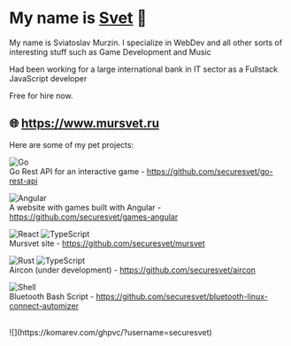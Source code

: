 # My name is <a href="http://www.mursvet.ru">Svet</a> 👋
My name is Sviatoslav Murzin. I specialize in WebDev and all other sorts of interesting stuff such as Game Development and Music

Had been working for a large international bank in IT sector as a Fullstack JavaScript developer

Free for hire now.

## 🌐 https://www.mursvet.ru

Here are some of my pet projects:

![Go](https://ziadoua.github.io/m3-Markdown-Badges/badges/Go/go1.svg) <br />
Go Rest API for an interactive game - https://github.com/securesvet/go-rest-api

![Angular](https://ziadoua.github.io/m3-Markdown-Badges/badges/Angular/angular1.svg) <br />
A website with games built with Angular - https://github.com/securesvet/games-angular

![React](https://ziadoua.github.io/m3-Markdown-Badges/badges/React/react2.svg) ![TypeScript](https://ziadoua.github.io/m3-Markdown-Badges/badges/TypeScript/typescript1.svg) <br />
Mursvet site - https://github.com/securesvet/mursvet

![Rust](https://ziadoua.github.io/m3-Markdown-Badges/badges/Rust/rust3.svg) ![TypeScript](https://ziadoua.github.io/m3-Markdown-Badges/badges/TypeScript/typescript1.svg) <br />
Aircon (under development) - https://github.com/securesvet/aircon

![Shell](https://ziadoua.github.io/m3-Markdown-Badges/badges/Shell/shell3.svg) <br />
Bluetooth Bash Script - https://github.com/securesvet/bluetooth-linux-connect-automizer

<br />
![](https://komarev.com/ghpvc/?username=securesvet)
